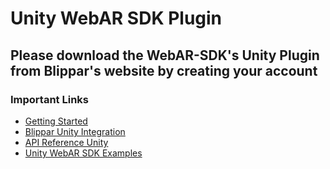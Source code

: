 # Unity WebAR SDK Plugin

## Please download the WebAR-SDK's Unity Plugin from Blippar's website by creating your account

### Important Links
- [Getting Started](https://support.blippar.com/hc/en-us/categories/360000129988-Getting-Started)
- [Blippar Unity Integration](https://support.blippar.com/hc/en-us/articles/9563617386003-Blippar-Unity-Integration)
- [API Reference Unity](https://support.blippar.com/hc/en-us/articles/9664263142547-API-Reference-C-Unity-WebAR-SDK-plugin-v1-0-11)
- [Unity WebAR SDK Examples](https://github.com/blippar/unity-webarsdk-example)

